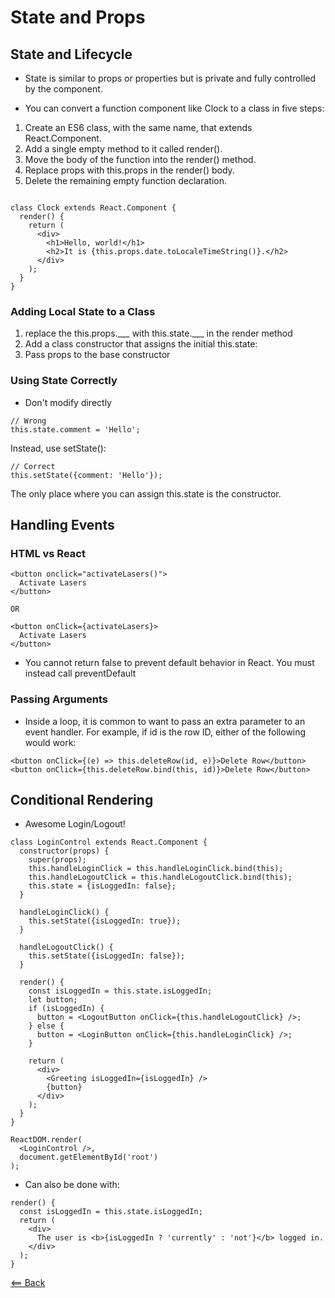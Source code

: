 # State and Props

<!-- https://reactjs.org/docs/state-and-lifecycle.html https://reactjs.org/docs/handling-events.html https://reactjs.org/docs/conditional-rendering.html https://reactjs.org/tutorial/tutorial.html -->

## State and Lifecycle
- State is similar to props or properties but is private and fully controlled by the component.

- You can convert a function component like Clock to a class in five steps:

1. Create an ES6 class, with the same name, that extends React.Component.
2. Add a single empty method to it called render().
3. Move the body of the function into the render() method.
4. Replace props with this.props in the render() body.
5. Delete the remaining empty function declaration.


```

class Clock extends React.Component {
  render() {
    return (
      <div>
        <h1>Hello, world!</h1>
        <h2>It is {this.props.date.toLocaleTimeString()}.</h2>
      </div>
    );
  }
}

```

### Adding Local State to a Class
1. replace the this.props.___ with this.state.___ in the render method
2. Add a class constructor that assigns the initial this.state:
3. Pass props to the base constructor


### Using State Correctly
- Don't modify directly

```
// Wrong
this.state.comment = 'Hello';
```

Instead, use setState():
```
// Correct
this.setState({comment: 'Hello'});
```

The only place where you can assign this.state is the constructor.

## Handling Events

### HTML vs React
```
<button onclick="activateLasers()">
  Activate Lasers
</button>

OR

<button onClick={activateLasers}>
  Activate Lasers
</button>
```

- You cannot return false to prevent default behavior in React. You must instead call preventDefault

### Passing Arguments
- Inside a loop, it is common to want to pass an extra parameter to an event handler. For example, if id is the row ID, either of the following would work:

```
<button onClick={(e) => this.deleteRow(id, e)}>Delete Row</button>
<button onClick={this.deleteRow.bind(this, id)}>Delete Row</button>
```

## Conditional Rendering
- Awesome Login/Logout!

```
class LoginControl extends React.Component {
  constructor(props) {
    super(props);
    this.handleLoginClick = this.handleLoginClick.bind(this);
    this.handleLogoutClick = this.handleLogoutClick.bind(this);
    this.state = {isLoggedIn: false};
  }

  handleLoginClick() {
    this.setState({isLoggedIn: true});
  }

  handleLogoutClick() {
    this.setState({isLoggedIn: false});
  }

  render() {
    const isLoggedIn = this.state.isLoggedIn;
    let button;
    if (isLoggedIn) {
      button = <LogoutButton onClick={this.handleLogoutClick} />;
    } else {
      button = <LoginButton onClick={this.handleLoginClick} />;
    }

    return (
      <div>
        <Greeting isLoggedIn={isLoggedIn} />
        {button}
      </div>
    );
  }
}

ReactDOM.render(
  <LoginControl />,
  document.getElementById('root')
);

```

- Can also be done with:

```
render() {
  const isLoggedIn = this.state.isLoggedIn;
  return (
    <div>
      The user is <b>{isLoggedIn ? 'currently' : 'not'}</b> logged in.
    </div>
  );
}

```

[<== Back](README.md)